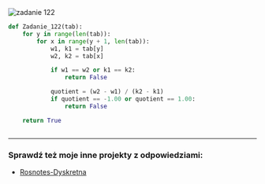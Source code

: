 <picture>
  <source srcset="../../srt/zbior_zadan/122.png" media="(prefers-color-scheme: light)">
  <source srcset="../../srt/zbior_zadan/black_122.png" media="(prefers-color-scheme: dark)">
  <img src="../../srt/zbior_zadan/black_122.png" alt="zadanie 122">
</picture>

```python
def Zadanie_122(tab):
    for y in range(len(tab)):
        for x in range(y + 1, len(tab)):
            w1, k1 = tab[y]
            w2, k2 = tab[x]

            if w1 == w2 or k1 == k2:
                return False

            quotient = (w2 - w1) / (k2 - k1)
            if quotient == -1.00 or quotient == 1.00:
                return False

    return True



```

---
### Sprawdź też moje inne projekty z odpowiedziami:
- [Rosnotes-Dyskretna](https://github.com/kamilGie/Rosnotes-Dyskretna)

